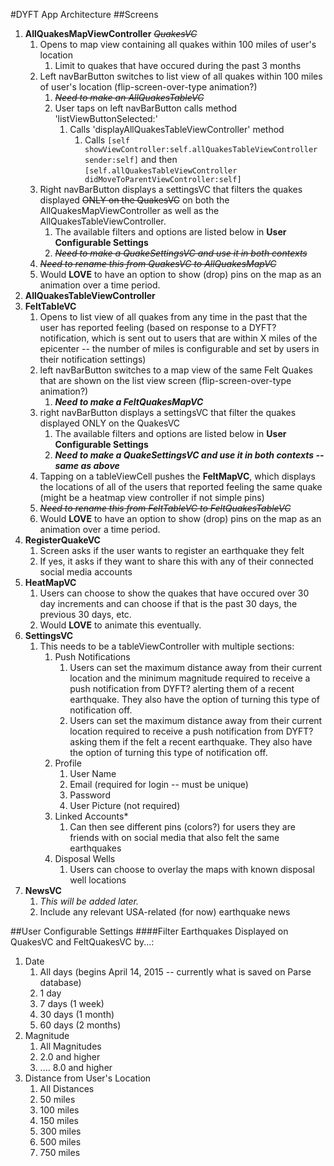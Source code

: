 #DYFT App Architecture
##Screens

1. **AllQuakesMapViewController** ~~*QuakesVC*~~
    1. Opens to map view containing all quakes within 100 miles of user's location
        1. Limit to quakes that have occured during the past 3 months
    2. Left navBarButton switches to list view of all quakes within 100 miles of user's location (flip-screen-over-type animation?)
        1. ~~*Need to make an AllQuakesTableVC*~~
        2. User taps on left navBarButton calls method 'listViewButtonSelected:'
            1. Calls 'displayAllQuakesTableViewController' method
                1. Calls `[self showViewController:self.allQuakesTableViewController sender:self]` and then `[self.allQuakesTableViewController didMoveToParentViewController:self]`
    3. Right navBarButton displays a settingsVC that filters the quakes displayed ~~ONLY on the QuakesVC~~ on both the AllQuakesMapViewController as well as the AllQuakesTableViewController.
        1. The available filters and options are listed below in **User Configurable Settings**
        2. ~~*Need to make a QuakeSettingsVC and use it in both contexts*~~
    4. ~~_Need to rename this from QuakesVC to AllQuakesMapVC_~~
    5. Would **LOVE** to have an option to show (drop) pins on the map as an animation over a time period.
2. **AllQuakesTableViewController**
3. **FeltTableVC**
    1. Opens to list view of all quakes from any time in the past that the user has reported feeling (based on response to a DYFT? notification, which is sent out to users that are within X miles of the epicenter -- the number of miles is configurable and set by users in their notification settings)
    2. left navBarButton switches to a map view of the same Felt Quakes that are shown on the list view screen (flip-screen-over-type animation?)
        1. _**Need to make a FeltQuakesMapVC**_
    3. right navBarButton displays a settingsVC that filter the quakes displayed ONLY on the QuakesVC
        1. The available filters and options are listed below in **User Configurable Settings**
        2. _**Need to make a QuakeSettingsVC and use it in both contexts -- same as above**_
    4. Tapping on a tableViewCell pushes the **FeltMapVC**, which displays the locations of all of the users that reported feeling the same quake (might be a heatmap view controller if not simple pins)
    5. _~~Need to rename this from FeltTableVC to FeltQuakesTableVC~~_
    6. Would **LOVE** to have an option to show (drop) pins on the map as an animation over a time period.
4. **RegisterQuakeVC**
    1. Screen asks if the user wants to register an earthquake they felt
    2. If yes, it asks if they want to share this with any of their connected social media accounts
5. **HeatMapVC**
    1. Users can choose to show the quakes that have occured over 30 day increments and can choose if that is the past 30 days, the previous 30 days, etc.
    2. Would **LOVE** to animate this eventually.
6. **SettingsVC**
    1. This needs to be a tableViewController with multiple sections:
        1. Push Notifications
            1. Users can set the maximum distance away from their current location and the minimum magnitude required to receive a push notification from DYFT? alerting them of a recent earthquake. They also have the option of turning this type of notification off.
            2. Users can set the maximum distance away from their current location required to receive a push notification from DYFT? asking them if the felt a recent earthquake. They also have the option of turning this type of notification off.
        2. Profile
            1. User Name
            2. Email (required for login -- must be unique)
            3. Password
            4. User Picture (not required)
        5. Linked Accounts*
            1. Can then see different pins (colors?) for users they are friends with on social media that also felt the same earthquakes
        6. Disposal Wells
            1. Users can choose to overlay the maps with known disposal well locations
7. **NewsVC**
    1. *This will be added later.*
    2. Include any relevant USA-related (for now) earthquake news


##User Configurable Settings
####Filter Earthquakes Displayed on QuakesVC and FeltQuakesVC by...:
1. Date
    1. All days (begins April 14, 2015 -- currently what is saved on Parse database)
    2. 1 day
    3. 7 days (1 week)
    4. 30 days (1 month)
    5. 60 days (2 months)
2. Magnitude
    1. All Magnitudes
    2. 2.0 and higher
    3. .... 8.0 and higher
3. Distance from User's Location
    1. All Distances
    2. 50 miles
    3. 100 miles
    4. 150 miles
    5. 300 miles
    6. 500 miles
    7. 750 miles


